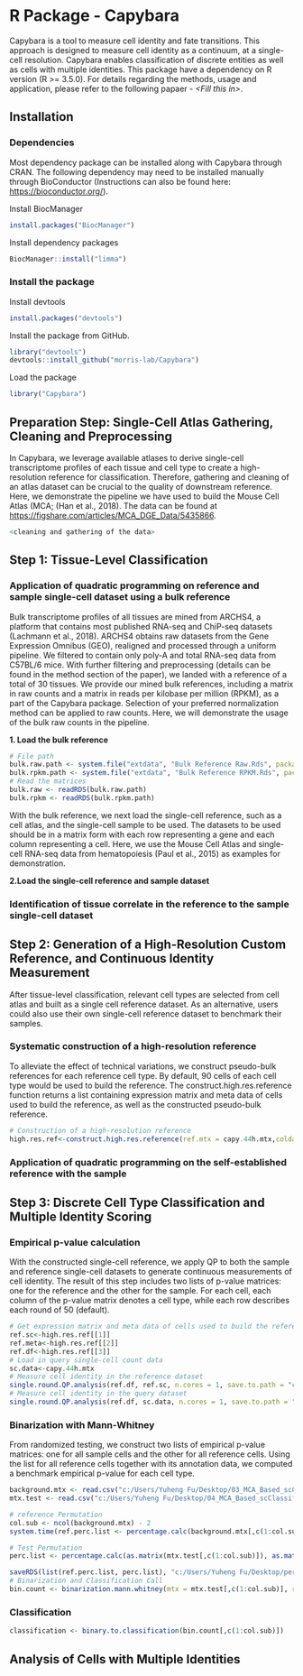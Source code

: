 # R Package - Capybara
Capybara is a tool to measure cell identity and fate transitions. This approach is designed to measure cell identity as a continuum, at a single-cell resolution. Capybara enables classification of discrete entities as well as cells with multiple identities. This package have a dependency on R version (R >= 3.5.0). For details regarding the methods, usage and application, please refer to the following papaer - *\<Fill this in\>*.

## Installation
### Dependencies
Most dependency package can be installed along with Capybara through CRAN. The following dependency may need to be installed manually through BioConductor (Instructions can also be found here: https://bioconductor.org/).

Install BiocManager
```r
install.packages("BiocManager")
```
Install dependency packages
```r
BiocManager::install("limma")
```

### Install the package
Install devtools
```r
install.packages("devtools")
```
Install the package from GitHub.
```r
library("devtools")
devtools::install_github("morris-lab/Capybara")
```
Load the package
```r
library("Capybara")
```
## Preparation Step: Single-Cell Atlas Gathering, Cleaning and Preprocessing
In Capybara, we leverage available atlases to derive single-cell transcriptome profiles of each tissue and cell type to create a high-resolution reference for classification. Therefore, gathering and cleaning of an atlas dataset can be crucial to the quality of downstream reference. Here, we demonstrate the pipeline we have used to build the Mouse Cell Atlas (MCA; (Han et al., 2018). The data can be found at https://figshare.com/articles/MCA_DGE_Data/5435866.

```r
<cleaning and gathering of the data>
```

## Step 1: Tissue-Level Classification
### Application of quadratic programming on reference and sample single-cell dataset using a bulk reference
Bulk transcriptome profiles of all tissues are mined from ARCHS4, a platform that contains most published RNA-seq and ChiP-seq datasets (Lachmann et al.,  2018). ARCHS4 obtains raw datasets from the Gene Expression Omnibus (GEO), realigned and processed through a uniform pipeline. We filtered to contain only poly-A and total RNA-seq data from C57BL/6 mice. With further filtering and preprocessing (details can be found in the method section of the paper), we landed with a reference of a total of 30 tissues. We provide our mined bulk references, including a matrix in raw counts and a matrix in reads per kilobase per million (RPKM), as a part of the Capybara package. Selection of your preferred normalization method can be applied to raw counts. Here, we will demonstrate the usage of the bulk raw counts in the pipeline.

**1. Load the bulk reference**
```r
# File path
bulk.raw.path <- system.file("extdata", "Bulk Reference Raw.Rds", package = "CellTagR")
bulk.rpkm.path <- system.file("extdata", "Bulk Reference RPKM.Rds", package = "CellTagR")
# Read the matrices
bulk.raw <- readRDS(bulk.raw.path)
bulk.rpkm <- readRDS(bulk.rpkm.path)
```

With the bulk reference, we next load the single-cell reference, such as a cell atlas, and the single-cell sample to be used. The datasets to be used should be in a matrix form with each row representing a gene and each column representing a cell. Here, we use the Mouse Cell Atlas and single-cell RNA-seq data from hematopoiesis (Paul et al., 2015) as examples for demonstration. 

**2.Load the single-cell reference and sample dataset**

### Identification of tissue correlate in the reference to the sample single-cell dataset
## Step 2: Generation of a High-Resolution Custom Reference, and Continuous Identity Measurement
After tissue-level classification, relevant cell types are selected from cell atlas and built as a single cell reference dataset. As an alternative, users could also use their own single-cell reference dataset to benchmark their samples.
### Systematic construction of a high-resolution reference

To alleviate the effect of technical variations, we construct pseudo-bulk references for each reference cell type. By default, 90 cells of each cell type would be used to build the reference. The construct.high.res.reference function returns a list containing expression matrix and meta data of cells used to build the reference, as well as the constructed pseudo-bulk reference.
``` r
# Construction of a high-resolution reference
high.res.ref<-construct.high.res.reference(ref.mtx = capy.44h.mtx,coldata.df = capy.44h.meta)

```
### Application of quadratic programming on the self-established reference with the sample
## Step 3: Discrete Cell Type Classification and Multiple Identity Scoring

### Empirical p-value calculation
With the constructed single-cell reference, we apply QP to both the sample and reference single-cell datasets to generate continuous measurements of cell identity. The result of this step includes two lists of p-value matrices: one for the reference and the other for the sample. For each cell, each column of the p-value matrix denotes a cell type, while each row describes each round of 50 (default).
``` r
# Get expression matrix and meta data of cells used to build the reference, as well as the constructed pseudo-bulk reference
ref.sc<-high.res.ref[[1]]
ref.meta<-high.res.ref[[2]]
ref.df<-high.res.ref[[3]]
# Load in query single-cell count data
sc.data<-capy.44h.mtx
# Measure cell identity in the reference dataset
single.round.QP.analysis(ref.df, ref.sc, n.cores = 1, save.to.path = "c:/Users/Yuheng Fu/Desktop/", save.to.filename = "03_MCA_Based_scClassifier_reference_mix90_normalize_select")
# Measure cell identity in the query dataset
single.round.QP.analysis(ref.df, sc.data, n.cores = 1, save.to.path = "c:/Users/Yuheng Fu/Desktop/", save.to.filename = "04_MCA_Based_scClassifier_reference_mix90_test_normalize_select")

```
### Binarization with Mann-Whitney
From randomized testing, we construct two lists of empirical p-value matrices: one for all sample cells and the other for all reference cells. Using the list for all reference cells together with its annotation data, we computed a benchmark empirical p-value for each cell type. 
``` r
background.mtx <- read.csv("c:/Users/Yuheng Fu/Desktop/03_MCA_Based_scClassifier_reference_mix90_normalize_select_scale.csv", header = T, row.names = 1, stringsAsFactors = F)
mtx.test <- read.csv("c:/Users/Yuheng Fu/Desktop/04_MCA_Based_scClassifier_reference_mix90_test_normalize_select_scale.csv", header = T, row.names = 1, stringsAsFactors = F)

# reference Permutation
col.sub <- ncol(background.mtx) - 2
system.time(ref.perc.list <- percentage.calc(background.mtx[,c(1:col.sub)], background.mtx[,c(1:col.sub)]))

# Test Permutation
perc.list <- percentage.calc(as.matrix(mtx.test[,c(1:col.sub)]), as.matrix(background.mtx[,c(1:col.sub)]))

saveRDS(list(ref.perc.list, perc.list), "c:/Users/Yuheng Fu/Desktop/permutation_list.RDS")
# Binarization and Classification Call
bin.count <- binarization.mann.whitney(mtx = mtx.test[,c(1:col.sub)], ref.perc.ls = ref.perc.list, ref.meta = ref.meta, perc.ls = perc.list)

```
### Classification
``` r
classification <- binary.to.classification(bin.count[,c(1:col.sub)])
```
## Analysis of Cells with Multiple Identities
``` r

```